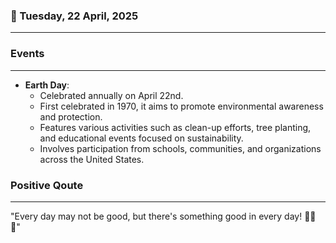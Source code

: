 ### 📅 Tuesday, 22 April, 2025
------
### Events
------
- **Earth Day**: 
  - Celebrated annually on April 22nd.
  - First celebrated in 1970, it aims to promote environmental awareness and protection.
  - Features various activities such as clean-up efforts, tree planting, and educational events focused on sustainability.
  - Involves participation from schools, communities, and organizations across the United States.
### Positive Qoute
------
"Every day may not be good, but there's something good in every day! 🌟😊🌈"
